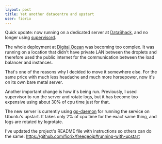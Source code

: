 ```yaml
---
layout: post
title: Yet another datacentre and upstart
user: fiorix
---
```


Quick update: now running on a dedicated server at
[DataShack](https://www.datashack.net), and no longer using
[supervisord](http://supervisord.org).

The whole deployment at [Digital Ocean](https://www.digitalocean.com) was
becoming too complex. It was running on a location that didn't have private
LAN between the droplets and therefore used the public internet for the
communication between the load balancer and instances.

That's one of the reasons why I decided to move it somewhere else. For the
same price with much less headache and much more horsepower, now it's on its
own bare metal server.

Another important change is how it's being run. Previously, I used supervisor
to run the server and rotate logs, but it has become too expensive using
about 30% of cpu time just for that.

The new server is currently using [go-daemon](https://github.com/fiorix/go-daemon)
for running the service on Ubuntu's upstart. It takes only 2% of cpu time for
the exact same thing, and logs are rotated by logrotate.

I've updated the project's README file with instructions so others can do the
same: <https://github.com/fiorix/freegeoip#running-with-upstart>
